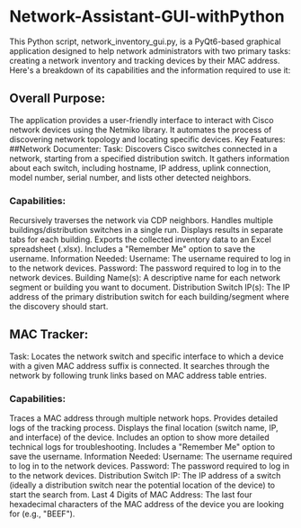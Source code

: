 ﻿# Network-Assistant-GUI-withPython
This Python script, network_inventory_gui.py, is a PyQt6-based graphical application designed to help network administrators with two primary tasks: creating a network inventory and tracking devices by their MAC address.
Here's a breakdown of its capabilities and the information required to use it:
## Overall Purpose:
The application provides a user-friendly interface to interact with Cisco network devices using the Netmiko library. It automates the process of discovering network topology and locating specific devices.
Key Features:
##Network Documenter:
Task: Discovers Cisco switches connected in a network, starting from a specified distribution switch. It gathers information about each switch, including hostname, IP address, uplink connection, model number, serial number, and lists other detected neighbors.
### Capabilities:
Recursively traverses the network via CDP neighbors.
Handles multiple buildings/distribution switches in a single run.
Displays results in separate tabs for each building.
Exports the collected inventory data to an Excel spreadsheet (.xlsx).
Includes a "Remember Me" option to save the username.
Information Needed:
Username: The username required to log in to the network devices.
Password: The password required to log in to the network devices.
Building Name(s): A descriptive name for each network segment or building you want to document.
Distribution Switch IP(s): The IP address of the primary distribution switch for each building/segment where the discovery should start.
## MAC Tracker:
Task: Locates the network switch and specific interface to which a device with a given MAC address suffix is connected. It searches through the network by following trunk links based on MAC address table entries.
### Capabilities:
Traces a MAC address through multiple network hops.
Provides detailed logs of the tracking process.
Displays the final location (switch name, IP, and interface) of the device.
Includes an option to show more detailed technical logs for troubleshooting.
Includes a "Remember Me" option to save the username.
Information Needed:
Username: The username required to log in to the network devices.
Password: The password required to log in to the network devices.
Distribution Switch IP: The IP address of a switch (ideally a distribution switch near the potential location of the device) to start the search from.
Last 4 Digits of MAC Address: The last four hexadecimal characters of the MAC address of the device you are looking for (e.g., "BEEF").
